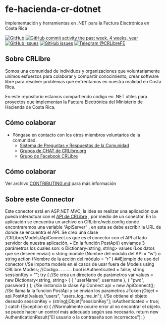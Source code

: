 # fe-hacienda-cr-dotnet
Implementación y herramientas en .NET para la Factura Electrónica en Costa Rica

[![GitHub](https://img.shields.io/github/license/CRLibre/fe-hacienda-cr-dotnet.svg)](https://github.com/CRLibre/fe-hacienda-cr-dotnet/blob/master/LICENSE) 
[![GitHub commit activity the past week, 4 weeks, year](https://img.shields.io/github/commit-activity/y/CRLibre/fe-hacienda-cr-dotnet.svg?logo=github)](https://github.com/CRLibre/fe-hacienda-cr-dotnet/commits) 
[![GitHub issues](https://img.shields.io/github/issues-raw/CRLibre/fe-hacienda-cr-dotnet.svg)](https://github.com/CRLibre/fe-hacienda-cr-dotnet/issues) 
[![GitHub issues](https://img.shields.io/github/issues-pr/CRLibre/fe-hacienda-cr-dotnet.svg)](https://github.com/CRLibre/fe-hacienda-cr-dotnet/pulls) [![Telegram @CRLibreFE](https://img.shields.io/badge/Telegram-%40CRLibreFE-blue.svg?logo=telegram)](https://crlibre.org/chats/)

## Sobre CRLibre
Somos una comunidad de individuos y organizaciones que voluntariamente unimos esfuerzos para colaborar y compartir conocimiento, crear software libre para resolver problemas que enfrentamos en nuestra realidad en Costa Rica.

En este repositorio estamos compartiendo código en .NET útiles para proyectos que implementan la Factura Electrónica del Ministerio de Hacienda de Costa Rica.

## Cómo colaborar

* Póngase en contacto con los otros miembros voluntarios de la comunidad.
   * [Sistema de Preguntas y Respuestas de la Comunidad](https://crlibre.org/qa/)
   * [Grupos de CHAT de CRLibre.org](https://crlibre.org/chats/)
   * [Grupo de Facebook CRLibre](https://www.facebook.com/groups/105812240170199/)

## Cómo colaborar
Ver archivo [CONTRIBUTING.md](CONTRIBUTING.md) para más información

## Sobre este Connector
Este conector está en ASP.NET MVC, la idea es realizar una aplicación que pueda interactuar con el 
[API de CRLibre]( https://github.com/CRLibre/API_Hacienda) , por medio de un conector.
En la aplicación se encuentra un archivo en CRLibre/web.config donde encontraremos una variable “ApiServer”  <add key="ApiServer" value="http://localhost:81/api.php" /> , en esta se debe escribir la URL de donde se encuentra el API.
Se creo una clase /CRLibre/Models/ApiConnect.cs que es el conector con el API al lado servidor de nuestra aplicación.
•	En la función PostApi() enviamos 3 parámetros los cuales son:
o	Dictionary<string, string> values (Los datos que se deseen enviar)
o	string module (Nombre del módulo del API = “w”)
o	string action  (Nombre de la acción del módulo = “r” )
##Ejemplo de uso del conector
//Se importa models en el casos de usar fuera de Models
using CRLibre.Models;
//Codigo...
.......
bool isAuthenticated = false;
string sessionKey = "";
try
{
    //Se crea un directorio de parámetros
    var values = new Dictionary<string, string>
    {
        { "userName", username },
        { "pwd", password }
    };
    //Se instancia la clase
    ApiConnect api = new ApiConnect();
    //Se llama la la funcion PostApi y se envian los parametros
    JToken jObjet = api.PostApi(values,"users", "users_log_me_in");
    //Se obtiene el objeto deseado
    sessionKey = (string)jObjet["sessionKey"];
    isAuthenticated = true;
}
catch (Exception e)
{
    //Normalmente ocurre error al no encontrar el objeto. se puede hacer un control más adecuado según sea necesario.
    return new AuthenticationResult("El usuario o la contraseña son incorrectos");
}
